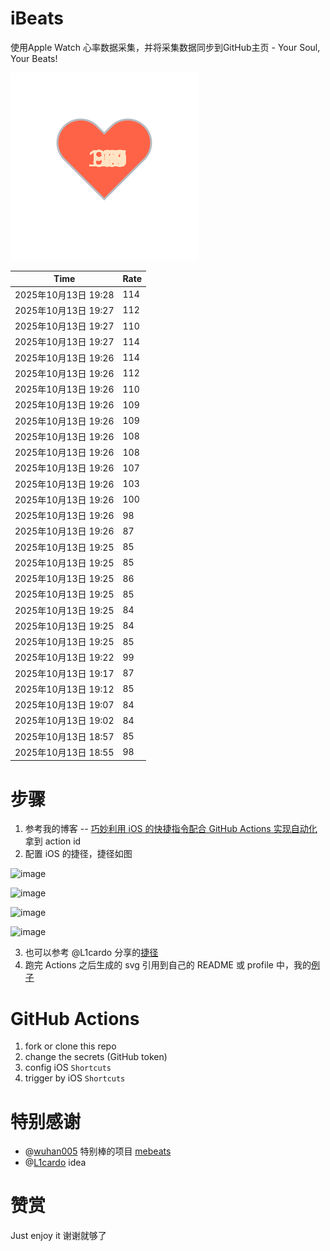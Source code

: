 # iBeats
使用Apple Watch 心率数据采集，并将采集数据同步到GitHub主页 - Your Soul, Your Beats!

![](./files/heart.svg)

<!--START_SECTION:my_heart_rate-->
| Time | Rate | 
 | ---- | ---- | 
| 2025年10月13日 19:28 | 114 |
| 2025年10月13日 19:27 | 112 |
| 2025年10月13日 19:27 | 110 |
| 2025年10月13日 19:27 | 114 |
| 2025年10月13日 19:26 | 114 |
| 2025年10月13日 19:26 | 112 |
| 2025年10月13日 19:26 | 110 |
| 2025年10月13日 19:26 | 109 |
| 2025年10月13日 19:26 | 109 |
| 2025年10月13日 19:26 | 108 |
| 2025年10月13日 19:26 | 108 |
| 2025年10月13日 19:26 | 107 |
| 2025年10月13日 19:26 | 103 |
| 2025年10月13日 19:26 | 100 |
| 2025年10月13日 19:26 | 98 |
| 2025年10月13日 19:26 | 87 |
| 2025年10月13日 19:25 | 85 |
| 2025年10月13日 19:25 | 85 |
| 2025年10月13日 19:25 | 86 |
| 2025年10月13日 19:25 | 85 |
| 2025年10月13日 19:25 | 84 |
| 2025年10月13日 19:25 | 84 |
| 2025年10月13日 19:25 | 85 |
| 2025年10月13日 19:22 | 99 |
| 2025年10月13日 19:17 | 87 |
| 2025年10月13日 19:12 | 85 |
| 2025年10月13日 19:07 | 84 |
| 2025年10月13日 19:02 | 84 |
| 2025年10月13日 18:57 | 85 |
| 2025年10月13日 18:55 | 98 |

<!--END_SECTION:my_heart_rate-->

# 步骤
1. 参考我的博客 -- [巧妙利用 iOS 的快捷指令配合 GitHub Actions 实现自动化](https://github.com/yihong0618/gitblog/issues/198) 拿到 action id
2. 配置 iOS 的捷径，捷径如图

![image](https://user-images.githubusercontent.com/15976103/122154218-0db0b480-ce97-11eb-93bb-5aec07c558dc.png)

![image](https://user-images.githubusercontent.com/15976103/122154236-186b4980-ce97-11eb-8e4b-70551a0391ae.png)

![image](https://user-images.githubusercontent.com/15976103/122154268-2d47dd00-ce97-11eb-902e-3acf292265a9.png)

![image](https://user-images.githubusercontent.com/15976103/122174055-fa144680-ceb4-11eb-9be2-3eb83cd516f7.png)

3. 也可以参考 @L1cardo 分享的[捷径](https://www.icloud.com/shortcuts/6ab6047b459c41ad822ad6b94b1c03d4)
4. 跑完 Actions 之后生成的 svg 引用到自己的 README 或 profile 中，我的[例子](https://github.com/yihong0618) 

# GitHub Actions

1. fork or clone this repo
2. change the secrets (GitHub token)
3. config iOS `Shortcuts` 
4. trigger by iOS `Shortcuts`

# 特别感谢
- @[wuhan005](https://github.com/wuhan005) 特别棒的项目 [mebeats](https://github.com/wuhan005/mebeats)
- @[L1cardo](https://github.com/L1cardo) idea

# 赞赏
Just enjoy it
谢谢就够了
